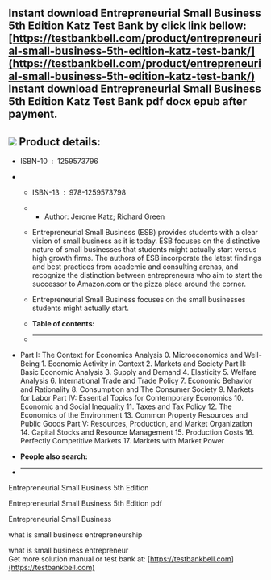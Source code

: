 Instant download **Entrepreneurial Small Business 5th Edition Katz Test Bank** by click link bellow:  
[https://testbankbell.com/product/entrepreneurial-small-business-5th-edition-katz-test-bank/](https://testbankbell.com/product/entrepreneurial-small-business-5th-edition-katz-test-bank/)  
**Instant download Entrepreneurial Small Business 5th Edition Katz Test Bank pdf docx epub after payment.**
-----------------------------------------------------------------------------------------------------------


![](https://testbankbell.com/wp-content/uploads/2023/05/entrepreneurial-small-business-5th-edition-katz-test-bank.jpg)
**Product details:**
--------------------


* ISBN-10 ‏ : ‎ 1259573796
* * ISBN-13 ‏ : ‎ 978-1259573798
  * * Author: Jerome Katz; Richard Green
   
  * Entrepreneurial Small Business (ESB) provides students with a clear vision of small business as it is today. ESB focuses on the distinctive nature of small businesses that students might actually start versus high growth firms. The authors of ESB incorporate the latest findings and best practices from academic and consulting arenas, and recognize the distinction between entrepreneurs who aim to start the successor to Amazon.com or the pizza place around the corner.
 
  * Entrepreneurial Small Business focuses on the small businesses students might actually start.
  * **Table of contents:**
  * ----------------------
 
* Part I: The Context for Economics Analysis 0. Microeconomics and Well-Being 1. Economic Activity in Context 2. Markets and Society Part II: Basic Economic Analysis 3. Supply and Demand 4. Elasticity 5. Welfare Analysis 6. International Trade and Trade Policy 7. Economic Behavior and Rationality 8. Consumption and The Consumer Society 9. Markets for Labor Part IV: Essential Topics for Contemporary Economics 10. Economic and Social Inequality 11. Taxes and Tax Policy 12. The Economics of the Environment 13. Common Property Resources and Public Goods Part V: Resources, Production, and Market Organization 14. Capital Stocks and Resource Management 15. Production Costs 16. Perfectly Competitive Markets 17. Markets with Market Power
* **People also search:**
* -----------------------

Entrepreneurial Small Business 5th Edition

Entrepreneurial Small Business 5th Edition pdf

Entrepreneurial Small Business

what is small business entrepreneurship

what is small business entrepreneur  
 Get more solution manual or test bank at: [https://testbankbell.com](https://testbankbell.com)
